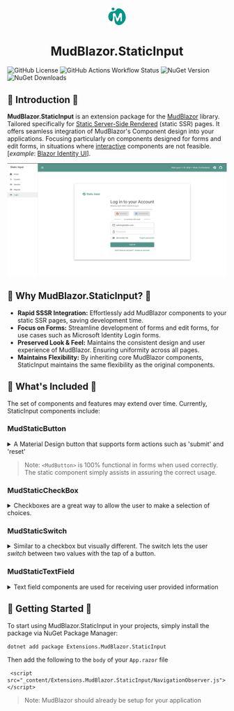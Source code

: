 <p align="center">
  <img alt="MudBlazor.StaticInput" src="content/logo.png" style="width: 8%"/>
  <h1 align="center">MudBlazor.StaticInput</h1>
</p>

![GitHub License](https://img.shields.io/github/license/0phois/Mudblazor.StaticInput?style=for-the-badge&logo=github&link=https%3A%2F%2Fgithub.com%2F0phois%2FMudBlazor.StaticInput%2Fblob%2Fmaster%2FLICENSE.txt)
![GitHub Actions Workflow Status](https://img.shields.io/github/actions/workflow/status/0phois/MudBlazor.StaticInput/build-test.yml?style=for-the-badge&logo=githubactions&label=Unit-Tests&link=https%3A%2F%2Fgithub.com%2F0phois%2FMudBlazor.StaticInput%2Factions%2Fworkflows%2Fbuild-test.yml)
![NuGet Version](https://img.shields.io/nuget/v/Extensions.MudBlazor.StaticInput?style=for-the-badge&logo=nuget&color=%23009688&link=https%3A%2F%2Fwww.nuget.org%2Fpackages%2FExtensions.MudBlazor.StaticInput)
![NuGet Downloads](https://img.shields.io/nuget/dt/Extensions.MudBlazor.StaticInput?style=for-the-badge&logo=nuget&&color=%2300796b&link=https%3A%2F%2Fwww.nuget.org%2Fpackages%2FExtensions.MudBlazor.StaticInput)



## :book: Introduction :book:
**MudBlazor.StaticInput** is an extension package for the [MudBlazor](https://github.com/MudBlazor/MudBlazor) library.  
Tailored specifically for [Static Server-Side Rendered](https://learn.microsoft.com/en-us/aspnet/core/blazor/components/render-modes?view=aspnetcore-8.0#static-server-side-rendering-static-ssr) (static SSR) pages. It offers seamless integration of MudBlazor's Component design into your applications. Focusing particularly on components designed for forms and edit forms, in situations where [interactive](https://learn.microsoft.com/en-us/aspnet/core/blazor/components/render-modes?view=aspnetcore-8.0#render-modes) components are not feasible.  
[*example*: [Blazor Identity UI](https://learn.microsoft.com/en-us/aspnet/core/blazor/security/server/?view=aspnetcore-8.0&tabs=visual-studio#blazor-identity-ui-individual-accounts)].

<a href="https://github.com/0phois/MudBlazor.StaticInput/tree/master/demo/StaticSample">
  <img alt="Static Input Demo" src="content/StaticInput.png" />
</a>

## :thinking: Why MudBlazor.StaticInput? :thinking:
- **Rapid SSSR Integration:** Effortlessly add MudBlazor components to your static SSR pages, saving development time.
- **Focus on Forms:** Streamline development of forms and edit forms, for use cases such as Microsoft Identity Login forms.
- **Preserved Look & Feel:** Maintains the consistent design and user experience of MudBlazor. Ensuring uniformity across all pages.
- **Maintains Flexibility:** By inheriting core MudBlazor components, StaticInput maintains the same flexibility as the original components.


## :gift: What's Included :gift:
The set of components and features may extend over time. Currently, StaticInput components include:  
### MudStaticButton
<details>
  <summary>
    A Material Design button that supports form actions such as 'submit' and 'reset'
  </summary>  

```html  
<MudStaticButton Variant="Variant.Filled" Color="Color.Primary">Login</MudStaticButton>
```
</details>  

> Note: `<MudButton>` is 100% functional in forms when used correctly. The static component simply assists in assuring the correct usage. 

### MudStaticCheckBox
<details>
  <summary>
    Checkboxes are a great way to allow the user to make a selection of choices.
  </summary>

```html
<MudStaticCheckBox @bind-Value="@RememberMe" Color="Color.Success">Remember Me</MudStaticCheckBox>
```
```cs
@code{
    public bool RememberMe { get; set; }
}
```
</details>

### MudStaticSwitch
<details>
  <summary>
    Similar to a checkbox but visually different. The switch lets the user <i>switch</i> between two values with the tap of a button.
  </summary>  

```html
<MudStaticSwitch @bind-Value="@RememberMe" Color="Color.Success" UnCheckedColor="Color.Primary">Remember Me</MudStaticSwitch>
```
```cs
@code{
    public bool RememberMe { get; set; }
}
```
</details>  

### MudStaticTextField
<details>
  <summary>
    Text field components are used for receiving user provided information
  </summary>

```html
<MudTextField @bind-Value="Password" Label="Password" Variant="Variant.Outlined" InputType="InputType.Password" 
              Adornment="Adornment.End" AdornmentIcon="@PasswordInputIcon"/>
```
```cs
@code {
    public string Password { get; set; }
}
```
</details>  

  
## :rocket: Getting Started :rocket:
To start using MudBlazor.StaticInput in your projects, simply install the package via NuGet Package Manager:
```bash
dotnet add package Extensions.MudBlazor.StaticInput
```
Then add the following to the `body` of your `App.razor` file  
```
 <script src="_content/Extensions.MudBlazor.StaticInput/NavigationObserver.js"></script>
 ```  

> Note: MudBlazor should already be setup for your application
